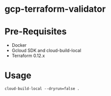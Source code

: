 # gcp-terraform-validator

# Pre-Requisites

* Docker
* Gcloud SDK and cloud-build-local
* Terraform 0.12.x

# Usage

```shell script
cloud-build-local --dryrun=false . 
```